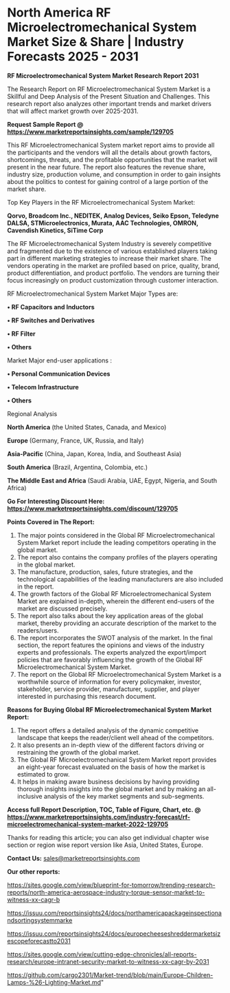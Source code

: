 # North America RF Microelectromechanical System Market Size & Share | Industry Forecasts 2025 - 2031

<strong>RF Microelectromechanical System Market Research Report 2031</strong>

The Research Report on RF Microelectromechanical System Market is a Skillful and Deep Analysis of the Present Situation and Challenges. This research report also analyzes other important trends and market drivers that will affect market growth over 2025-2031.

<strong>Request Sample Report @ <a href=https://www.marketreportsinsights.com/sample/129705>https://www.marketreportsinsights.com/sample/129705</a></strong>

This RF Microelectromechanical System market report aims to provide all the participants and the vendors will all the details about growth factors, shortcomings, threats, and the profitable opportunities that the market will present in the near future. The report also features the revenue share, industry size, production volume, and consumption in order to gain insights about the politics to contest for gaining control of a large portion of the market share.

Top Key Players in the RF Microelectromechanical System Market:

<strong>Qorvo, Broadcom Inc., NEDITEK, Analog Devices, Seiko Epson, Teledyne DALSA, STMicroelectronics, Murata, AAC Technologies, OMRON, Cavendish Kinetics, SiTime Corp</strong>

The RF Microelectromechanical System Industry is severely competitive and fragmented due to the existence of various established players taking part in different marketing strategies to increase their market share. The vendors operating in the market are profiled based on price, quality, brand, product differentiation, and product portfolio. The vendors are turning their focus increasingly on product customization through customer interaction.

RF Microelectromechanical System Market Major Types are:

<strong>• RF Capacitors and Inductors

• RF Switches and Derivatives

• RF Filter

• Others</strong>

Market Major end-user applications :

<strong>• Personal Communication Devices

• Telecom Infrastructure

• Others</strong>

Regional Analysis

</u><strong><b>North America</b></strong> (the United States, Canada, and Mexico)

<strong><b>Europe </b></strong>(Germany, France, UK, Russia, and Italy)

<strong><b>Asia-Pacific</b></strong> (China, Japan, Korea, India, and Southeast Asia)

<strong><b>South America</b></strong> (Brazil, Argentina, Colombia, etc.)

<strong><b>The Middle East and Africa</b></strong> (Saudi Arabia, UAE, Egypt, Nigeria, and South Africa)

<strong>Go For Interesting Discount Here: <a href=https://www.marketreportsinsights.com/discount/129705>https://www.marketreportsinsights.com/discount/129705</a></strong>

<strong>Points Covered in The Report:</strong>
<ol>
  <li>The major points considered in the Global RF Microelectromechanical System Market report include the leading competitors operating in the global market.</li>
  <li>The report also contains the company profiles of the players operating in the global market.</li>
  <li>The manufacture, production, sales, future strategies, and the technological capabilities of the leading manufacturers are also included in the report.</li>
  <li>The growth factors of the Global RF Microelectromechanical System Market are explained in-depth, wherein the different end-users of the market are discussed precisely.</li>
  <li>The report also talks about the key application areas of the global market, thereby providing an accurate description of the market to the readers/users.</li>
  <li>The report incorporates the SWOT analysis of the market. In the final section, the report features the opinions and views of the industry experts and professionals. The experts analyzed the export/import policies that are favorably influencing the growth of the Global RF Microelectromechanical System Market.</li>
  <li>The report on the Global RF Microelectromechanical System Market is a worthwhile source of information for every policymaker, investor, stakeholder, service provider, manufacturer, supplier, and player interested in purchasing this research document.</li>
</ol>
<strong>Reasons for Buying Global RF Microelectromechanical System Market Report:</strong>

<ol>
  <li>The report offers a detailed analysis of the dynamic competitive landscape that keeps the reader/client well ahead of the competitors.</li>
  <li>It also presents an in-depth view of the different factors driving or restraining the growth of the global market.</li>
  <li>The Global RF Microelectromechanical System Market report provides an eight-year forecast evaluated on the basis of how the market is estimated to grow.</li>
  <li>It helps in making aware business decisions by having providing thorough insights insights into the global market and by making an all-inclusive analysis of the key market segments and sub-segments.</li>
</ol>
<strong>Access full Report Description, TOC, Table of Figure, Chart, etc. @ <a href=https://www.marketreportsinsights.com/industry-forecast/rf-microelectromechanical-system-market-2022-129705>https://www.marketreportsinsights.com/industry-forecast/rf-microelectromechanical-system-market-2022-129705</a></strong>


Thanks for reading this article; you can also get individual chapter wise section or region wise report version like Asia, United States, Europe.

<strong>Contact Us:</strong>
sales@marketreportsinsights.com

<strong>Our other reports:</strong>

<a href=https://sites.google.com/view/blueprint-for-tomorrow/trending-research-reports/north-america-aerospace-industry-torque-sensor-market-to-witness-xx-cagr-b>https://sites.google.com/view/blueprint-for-tomorrow/trending-research-reports/north-america-aerospace-industry-torque-sensor-market-to-witness-xx-cagr-b</a>

<a href=https://issuu.com/reportsinsights24/docs/northamericapackageinspectionandsortingsystemmarke>https://issuu.com/reportsinsights24/docs/northamericapackageinspectionandsortingsystemmarke</a>

<a href=https://issuu.com/reportsinsights24/docs/europecheeseshreddermarketsizescopeforecastto2031>https://issuu.com/reportsinsights24/docs/europecheeseshreddermarketsizescopeforecastto2031</a>

<a href=https://sites.google.com/view/cutting-edge-chronicles/all-reports-research/europe-intranet-security-market-to-witness-xx-cagr-by-2031>https://sites.google.com/view/cutting-edge-chronicles/all-reports-research/europe-intranet-security-market-to-witness-xx-cagr-by-2031</a>

<a href=https://github.com/cargo2301/Market-trend/blob/main/Europe-Children-Lamps-%26-Lighting-Market.md>https://github.com/cargo2301/Market-trend/blob/main/Europe-Children-Lamps-%26-Lighting-Market.md</a>"
